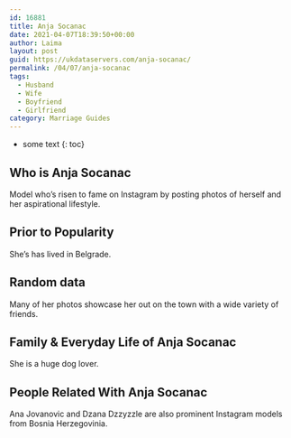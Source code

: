 ```yaml
---
id: 16881
title: Anja Socanac
date: 2021-04-07T18:39:50+00:00
author: Laima
layout: post
guid: https://ukdataservers.com/anja-socanac/
permalink: /04/07/anja-socanac
tags:
  - Husband
  - Wife
  - Boyfriend
  - Girlfriend
category: Marriage Guides
---
```


* some text
{: toc}


## Who is Anja Socanac
                  
                  
                  
Model who&#8217;s risen to fame on Instagram by posting photos of herself and her aspirational lifestyle. 
                  
              
            
              
            
                
                
                
## Prior to Popularity
                  
                  
                  
She&#8217;s has lived in Belgrade.
                  
              
            
              
            
                
                
                
## Random data
                  
                  
                  
Many of her photos showcase her out on the town with a wide variety of friends. 
                  
              
            
              
            
                
                
                
## Family & Everyday Life of Anja Socanac
                  
                  
                  
She is a huge dog lover. 
                  
              
            
              
            
                
                
                
## People Related With Anja Socanac
                  
                  
                  
Ana Jovanovic and Dzana Dzzyzzle are also prominent Instagram models from Bosnia Herzegovinia. 
                  
              
            
              
            
                
              
            
              
              
            
            
              
            
          
          
          